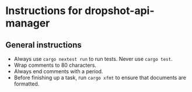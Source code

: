 # Instructions for dropshot-api-manager

## General instructions

* Always use `cargo nextest run` to run tests. Never use `cargo test`.
* Wrap comments to 80 characters.
* Always end comments with a period.
* Before finishing up a task, run `cargo xfmt` to ensure that documents are formatted.
